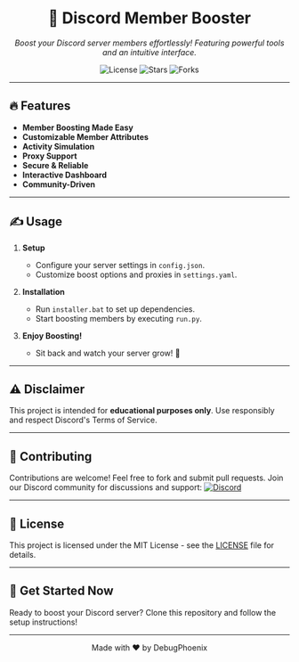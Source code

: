 <h1 align="center">🚀 Discord Member Booster</h1>

<p align="center">
    <em>Boost your Discord server members effortlessly! Featuring powerful tools and an intuitive interface.</em>
</p>

<p align="center">
    <img src="https://img.shields.io/badge/License-MIT-blue.svg" alt="License">
    <img src="https://img.shields.io/github/stars/DebugPhoenix/Discord-Member-Booster-" alt="Stars">
    <img src="https://img.shields.io/github/forks/DebugPhoenix/Discord-Member-Booster-" alt="Forks">
</p>

---

## 🔥 Features

- **Member Boosting Made Easy**
- **Customizable Member Attributes**
- **Activity Simulation**
- **Proxy Support**
- **Secure & Reliable**
- **Interactive Dashboard**
- **Community-Driven**

---

## ✍️ Usage

1. **Setup**
   - Configure your server settings in `config.json`.
   - Customize boost options and proxies in `settings.yaml`.

2. **Installation**
   - Run `installer.bat` to set up dependencies.
   - Start boosting members by executing `run.py`.

3. **Enjoy Boosting!**
   - Sit back and watch your server grow! 🌟

---

## ⚠️ Disclaimer

This project is intended for **educational purposes only**. Use responsibly and respect Discord's Terms of Service.

---

## 🌟 Contributing

Contributions are welcome! Feel free to fork and submit pull requests. Join our Discord community for discussions and support:
[![Discord](https://img.shields.io/discord/yourdiscordid.svg?label=&logo=discord&logoColor=ffffff&color=7389D8&labelColor=6A7EC2)](https://discord.gg/yourdiscordinvite)

---

## 📝 License

This project is licensed under the MIT License - see the [LICENSE](LICENSE) file for details.

---

## 🚀 Get Started Now

Ready to boost your Discord server? Clone this repository and follow the setup instructions!

---

<p align="center">
    Made with ❤️ by DebugPhoenix
</p>
